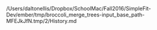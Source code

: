 /Users/daltonellis/Dropbox/SchoolMac/Fall2016/SimpleFit-Dev/ember/tmp/broccoli_merge_trees-input_base_path-MFEJkJfN.tmp/2/History.md